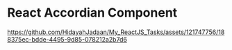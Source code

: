 # React Accordian Component




https://github.com/HidayahJadaan/My_ReactJS_Tasks/assets/121747756/188375ec-bdde-4495-9d85-078212a2b7d6

